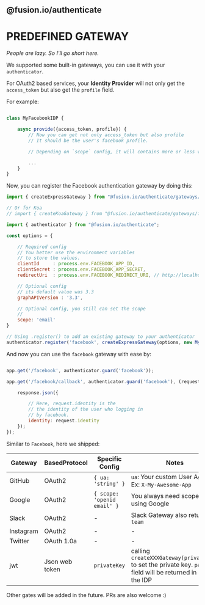 @fusion.io/authenticate
-----------------------

# PREDEFINED GATEWAY

*People are lazy. So I'll go short here.*

We supported some built-in gateways, you can use it with your `authenticator`.

For OAuth2 based services, your **Identity Provider** will not only get
the `access_token` but also get the `profile` field.

For example:

```javascript

class MyFacebookIDP {

    async provide({access_token, profile}) {
        // Now you can get not only access_token but also profile
        // It should be the user's facebook profile.

        // Depending on `scope` config, it will contains more or less values.

        ...
    }
}
```

Now, you can register the Facebook authentication gateway by doing this:

```javascript
import { createExpressGateway } from "@fusion.io/authenticate/gateways/facebook";

// Or for Koa
// import { createKoaGateway } from "@fusion.io/authenticate/gateways/facebook";

import { authenticator } from "@fusion.io/authenticate";

const options = {

    // Required config
    // You better use the environment variables
    // to store the values.
    clientId     : process.env.FACEBOOK_APP_ID,
    clientSecret : process.env.FACEBOOK_APP_SECRET,
    redirectUri  : process.env.FACEBOOK_REDIRECT_URI, // http://localhost:3000/facebook/callback

    // Optional config
    // its default value was 3.3
    graphAPIVersion : '3.3',

    // Optional config, you still can set the scope
    //
    scope: 'email'
}

// Using .register() to add an existing gateway to your authenticator
authenticator.register('facebook', createExpressGateway(options, new MyFacebookIDP()));
```

And now you can use the `facebook` gateway with ease by:

```javascript

app.get('/facebook', authenticator.guard('facebook'));

app.get('/facebook/callback', authenticator.guard('facebook'), (request, response) => {

    response.json({

        // Here, request.identity is the
        // the identity of the user who logging in
        // by facebook.
        identity: request.identity
    });
});


```

Similar to `Facebook`, here we shipped:

|Gateway|BasedProtocol|Specific Config|Notes|
|-------|-------------|---------------|-----------|
|GitHub|OAuth2| `{ ua: 'string' }`| `ua`: Your custom User Agent. Ex: `X-My-Awesome-App`|
|Google|OAuth2| `{ scope: 'openid email' }` | You always need scope when using Google|
|Slack|OAuth2|-|Slack Gateway also returning `team`|
|Instagram|OAuth2|-|-|
|Twitter|OAuth 1.0a|-|-|
|jwt|Json web token|`privateKey`| calling `createXXXGateway(privateKey)` to set the private key. `payload` field will be returned in side the IDP|


Other gates will be added in the future. PRs are also welcome :)